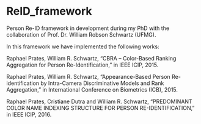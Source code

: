 # ReID_framework
 Person Re-ID framework in development during my PhD with the collaboration of Prof. Dr. William Robson Schwartz (UFMG).
 
 In this framework we have implemented the following works:
 
 Raphael Prates, William R. Schwartz, “CBRA – Color-Based Ranking Aggregation for Person Re-Identification,” in IEEE ICIP, 2015.
 
 Raphael Prates, William R. Schwartz, “Appearance-Based Person Re-identification by Intra-Camera Discriminative Models and Rank Aggregation,” in International Conference on Biometrics (ICB), 2015.
 
 Raphael Prates, Cristiane Dutra and William R. Schwartz, “PREDOMINANT COLOR NAME INDEXING STRUCTURE FOR PERSON RE-IDENTIFICATION,” in IEEE ICIP, 2016.
 
 
